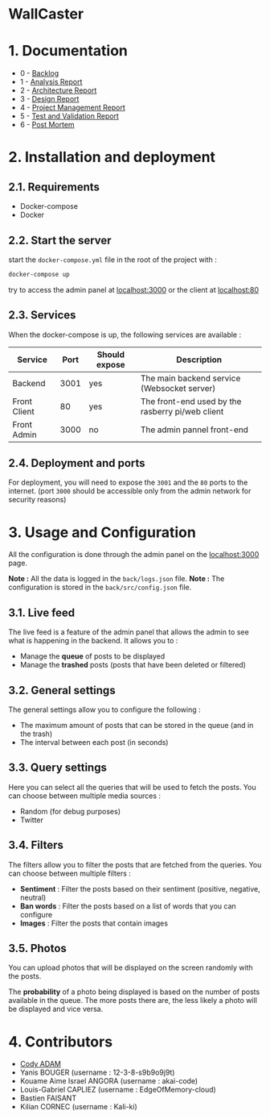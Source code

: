 # WallCaster

# 1. Documentation 

- 0 - [Backlog](doc/backlog.md)
- 1 - [Analysis Report](doc/analysis-report.md)
- 2 - [Architecture Report](doc/architecture-report.md)
- 3 - [Design Report](doc/design-report.md)
- 4 - [Project Management Report](doc/management-report.md)
- 5 - [Test and Validation Report](doc/test-report.md)
- 6 - [Post Mortem](doc/post-mortem.md)

# 2. Installation and deployment

## 2.1. Requirements

- Docker-compose
- Docker

## 2.2. Start the server

start the `docker-compose.yml` file in the root of the project with :

```bash
docker-compose up
```

try to access the admin panel at [localhost:3000](http://localhost:3000)
or the client at [localhost:80](http://localhost:80)

## 2.3. Services

When the docker-compose is up, the following services are available :

| Service      | Port | Should expose | Description                                      |
| ------------ | ---- | ------------- | ------------------------------------------------ |
| Backend      | 3001 | yes           | The main backend service (Websocket server)      |
| Front Client | 80   | yes           | The front-end used by the rasberry pi/web client |
| Front Admin  | 3000 | no            | The admin pannel front-end                       |

## 2.4. Deployment and ports

For deployment, you will need to expose the `3001` and the `80` ports to the internet. 
(port `3000` should be accessible only from the admin network for security reasons)

# 3. Usage and Configuration

All the configuration is done through the admin panel on the [localhost:3000](http://localhost:3000) page.

**Note :** All the data is logged in the `back/logs.json` file.
**Note :** The configuration is stored in the `back/src/config.json` file. 

## 3.1. Live feed

The live feed is a feature of the admin panel that allows the admin to see what is happening in the backend. It allows you to :
- Manage the **queue** of posts to be displayed
- Manage the **trashed** posts (posts that have been deleted or filtered)

## 3.2. General settings

The general settings allow you to configure the following :
- The maximum amount of posts that can be stored in the queue (and in the trash)
- The interval between each post (in seconds)


## 3.3. Query settings

Here you can select all the queries that will be used to fetch the posts. You can choose between multiple media sources :  
- Random (for debug purposes)
- Twitter

## 3.4. Filters

The filters allow you to filter the posts that are fetched from the queries. You can choose between multiple filters :

- **Sentiment** : Filter the posts based on their sentiment (positive, negative, neutral)
- **Ban words** : Filter the posts based on a list of words that you can configure
- **Images** : Filter the posts that contain images

## 3.5. Photos

You can upload photos that will be displayed on the screen randomly with the posts.

The **probability** of a photo being displayed is based on the number of posts available in the queue. The more posts there are, the less likely a photo will be displayed and vice versa.





# 4. Contributors

- [Cody ADAM](https://github.com/CodyAdam)
- Yanis BOUGER (username : 12-3-8-s9b9o9j9t)
- Kouame Aime Israel ANGORA (username : akai-code)
- Louis-Gabriel CAPLIEZ (username : EdgeOfMemory-cloud)
- Bastien FAISANT
- Kilian CORNEC (username : Kali-ki)
